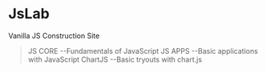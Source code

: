 # JsLab
Vanilla JS Construction Site

> JS CORE 
--Fundamentals of JavaScript
> JS APPS
--Basic applications with JavaScript
> ChartJS
--Basic tryouts with chart.js

